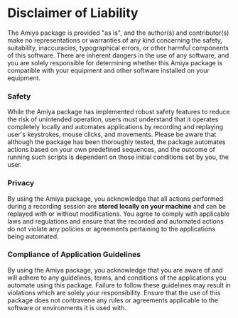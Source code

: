 # Disclaimer of Liability

The Amiya package is provided "as is", and the author(s) and contributor(s) make no representations or warranties of any kind concerning the safety, suitability, inaccuracies, typographical errors, or other harmful components of this software. There are inherent dangers in the use of any software, and you are solely responsible for determining whether this Amiya package is compatible with your equipment and other software installed on your equipment.

### Safety

While the Amiya package has implemented robust safety features to reduce the risk of unintended operation, users must understand that it operates completely locally and automates applications by recording and replaying user's keystrokes, mouse clicks, and movements. Please be aware that although the package has been thoroughly tested, the package automates actions based on your own predefined sequences, and the outcome of running such scripts is dependent on those initial conditions set by you, the user.


### Privacy

By using the Amiya package, you acknowledge that all actions performed during a recording session are **stored locally on your machine** and can be replayed with or without modifications. You agree to comply with applicable laws and regulations and ensure that the recorded and automated actions do not violate any policies or agreements pertaining to the applications being automated.


### Compliance of Application Guidelines

By using the Amiya package, you acknowledge that you are aware of and will adhere to any guidelines, terms, and conditions of the applications you automate using this package. Failure to follow these guidelines may result in violations which are solely your responsibility. Ensure that the use of this package does not contravene any rules or agreements applicable to the software or environments it is used with.